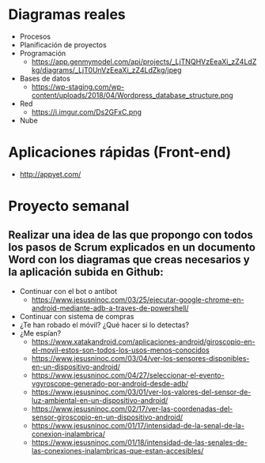 # Diagramas reales
- Procesos
- Planificación de proyectos
- Programación
  - https://app.genmymodel.com/api/projects/_LjTNQHVzEeaXi_zZ4LdZkg/diagrams/_LjT0UnVzEeaXi_zZ4LdZkg/jpeg
- Bases de datos
  - https://wp-staging.com/wp-content/uploads/2018/04/Wordpress_database_structure.png
- Red
  - https://i.imgur.com/Ds2GFxC.png
- Nube

# Aplicaciones rápidas (Front-end)
* http://appyet.com/

# Proyecto semanal
## Realizar una idea de las que propongo con todos los pasos de Scrum explicados en un documento Word con los diagramas que creas necesarios y la aplicación subida en Github:
- Continuar con el bot o antibot
  - https://www.jesusninoc.com/03/25/ejecutar-google-chrome-en-android-mediante-adb-a-traves-de-powershell/
- Continuar con sistema de compras
- ¿Te han robado el móvil? ¿Qué hacer si lo detectas?
- ¿Me espían?
  - https://www.xatakandroid.com/aplicaciones-android/giroscopio-en-el-movil-estos-son-todos-los-usos-menos-conocidos
  - https://www.jesusninoc.com/03/04/ver-los-sensores-disponibles-en-un-dispositivo-android/
  - https://www.jesusninoc.com/04/27/seleccionar-el-evento-vgyroscope-generado-por-android-desde-adb/
  - https://www.jesusninoc.com/03/01/ver-los-valores-del-sensor-de-luz-ambiental-en-un-dispositivo-android/
  - https://www.jesusninoc.com/02/17/ver-las-coordenadas-del-sensor-giroscopio-en-un-dispositivo-android/
  - https://www.jesusninoc.com/01/17/intensidad-de-la-senal-de-la-conexion-inalambrica/
  - https://www.jesusninoc.com/01/18/intensidad-de-las-senales-de-las-conexiones-inalambricas-que-estan-accesibles/
